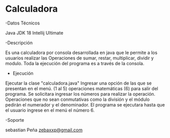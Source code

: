 # Calculadora

 -Datos Técnicos
 
 Java JDK 18
 Intellij Ultimate

-Descripción

 Es una calculadora por consola desarrollada en java que le permite a los usuarios realizar las
 Operaciones de sumar, restar, multiplicar, dividir y modulo. 
 Toda la ejecución del programa es a través de la consola.

- Ejecución

 Ejecutar la clase "calculadora.java"
 Ingresar una opción de las que se presentan en el menú. (1 al 5) operaciones matemáticas (6) para salir del programa.
 Se solicitara ingresar los números para realizar la operación.
 Operaciones que no sean conmutativas como la división y el módulo pedirán el numerador y el denominador.
 El programa se ejecutara hasta que el usuario ingrese en el menú el número 6.

 -Soporte
 
 sebastian Peña
 zebaxxp@gmail.com 
